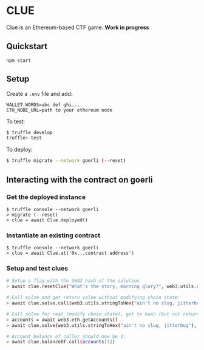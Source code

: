 # CLUE

Clue is an Ethereum-based CTF game. **Work in progress**

## Quickstart

```
npm start
```

## Setup

Create a `.env` file and add:

```
WALLET_WORDS=abc def ghi...
ETH_NODE_URL=path to your ethereum node
```

To test:

```sh
$ truffle develop
truffle> test
```

To deploy:

```sh
$ truffle migrate --network goerli (--reset)
```

## Interacting with the contract on goerli

### Get the deployed instance

```
$ truffle console --network goerli
> migrate (--reset)
> clue = await Clue.deployed()
```

### Instantiate an existing contract

```
$ truffle console --network goerli
> clue = await Clue.at('0x...contract address')
```

### Setup and test clues

```sh
# Setup a flag with the SHA3 hash of the solution
> await clue.resetClue("What's the story, morning glory?", web3.utils.sha3("ain't no slug, jitterbug"))

# Call solve and get return value without modifying chain state:
> await clue.solve.call(web3.utils.stringToHex("ain't no slug, jitterbug"))

# Call solve for real (modify chain state), get tx hash (but not return value):
> accounts = await web3.eth.getAccounts()
> await clue.solve(web3.utils.stringToHex("ain't no slug, jitterbug"), {from: accounts[1]})

# Account balance of caller should now be 1:
> await clue.balanceOf.call(accounts[1])
```
